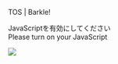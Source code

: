 TOS | Barkle!

JavaScriptを有効にしてください  
Please turn on your JavaScript

![](/static-assets/splash.png?1728111407399)